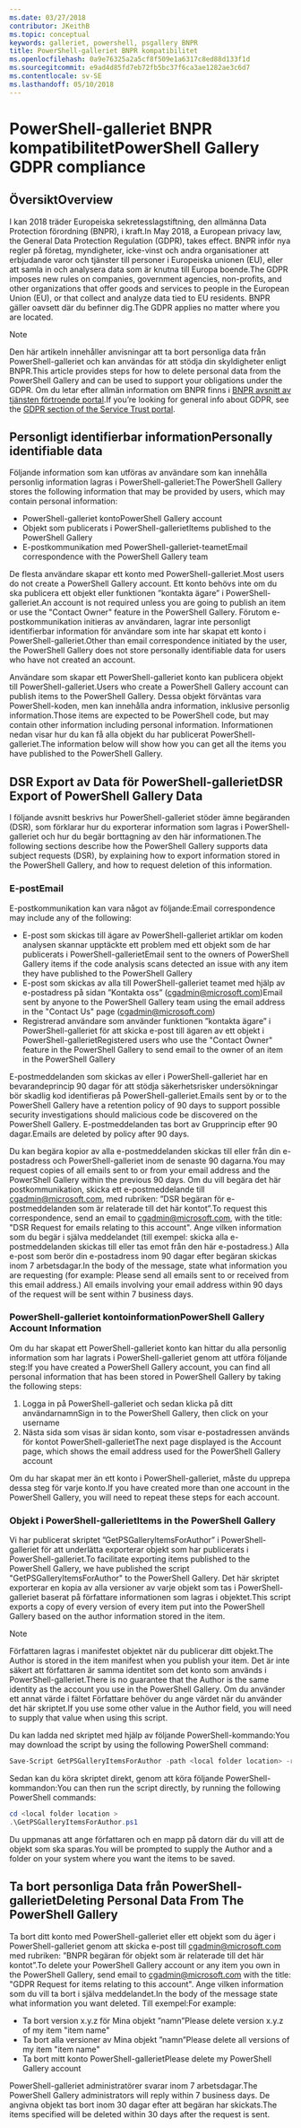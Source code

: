 ```yaml
---
ms.date: 03/27/2018
contributor: JKeithB
ms.topic: conceptual
keywords: galleriet, powershell, psgallery BNPR
title: PowerShell-galleriet BNPR kompatibilitet
ms.openlocfilehash: 0a9e76325a2a5cf8f509e1a6317c8ed88d133f1d
ms.sourcegitcommit: e9ad4d85fd7eb72fb5bc37f6ca3ae1282ae3c6d7
ms.contentlocale: sv-SE
ms.lasthandoff: 05/10/2018
---
```

# <a name="powershell-gallery-gdpr-compliance"></a><span data-ttu-id="e9a75-103">PowerShell-galleriet BNPR kompatibilitet</span><span class="sxs-lookup"><span data-stu-id="e9a75-103">PowerShell Gallery GDPR compliance</span></span>

## <a name="overview"></a><span data-ttu-id="e9a75-104">Översikt</span><span class="sxs-lookup"><span data-stu-id="e9a75-104">Overview</span></span>

<span data-ttu-id="e9a75-105">I kan 2018 träder Europeiska sekretesslagstiftning, den allmänna Data Protection förordning (BNPR), i kraft.</span><span class="sxs-lookup"><span data-stu-id="e9a75-105">In May 2018, a European privacy law, the General Data Protection Regulation (GDPR), takes effect.</span></span>
<span data-ttu-id="e9a75-106">BNPR inför nya regler på företag, myndigheter, icke-vinst och andra organisationer att erbjudande varor och tjänster till personer i Europeiska unionen (EU), eller att samla in och analysera data som är knutna till Europa boende.</span><span class="sxs-lookup"><span data-stu-id="e9a75-106">The GDPR imposes new rules on companies, government agencies, non-profits, and other organizations that offer goods and services to people in the European Union (EU), or that collect and analyze data tied to EU residents.</span></span>
<span data-ttu-id="e9a75-107">BNPR gäller oavsett där du befinner dig.</span><span class="sxs-lookup"><span data-stu-id="e9a75-107">The GDPR applies no matter where you are located.</span></span>

> [!NOTE]
> <span data-ttu-id="e9a75-108">Den här artikeln innehåller anvisningar att ta bort personliga data från PowerShell-galleriet och kan användas för att stödja din skyldigheter enligt BNPR.</span><span class="sxs-lookup"><span data-stu-id="e9a75-108">This article provides steps for how to delete personal data from the PowerShell Gallery and can be used to support your obligations under the GDPR.</span></span> <span data-ttu-id="e9a75-109">Om du letar efter allmän information om BNPR finns i [BNPR avsnitt av tjänsten förtroende portal](https://servicetrust.microsoft.com/ViewPage/GDPRGetStarted).</span><span class="sxs-lookup"><span data-stu-id="e9a75-109">If you’re looking for general info about GDPR, see the [GDPR section of the Service Trust portal](https://servicetrust.microsoft.com/ViewPage/GDPRGetStarted).</span></span>

## <a name="personally-identifiable-data"></a><span data-ttu-id="e9a75-110">Personligt identifierbar information</span><span class="sxs-lookup"><span data-stu-id="e9a75-110">Personally identifiable data</span></span>

<span data-ttu-id="e9a75-111">Följande information som kan utföras av användare som kan innehålla personlig information lagras i PowerShell-galleriet:</span><span class="sxs-lookup"><span data-stu-id="e9a75-111">The PowerShell Gallery stores the following information that may be provided by users, which may contain personal information:</span></span>

* <span data-ttu-id="e9a75-112">PowerShell-galleriet konto</span><span class="sxs-lookup"><span data-stu-id="e9a75-112">PowerShell Gallery account</span></span>
* <span data-ttu-id="e9a75-113">Objekt som publicerats i PowerShell-galleriet</span><span class="sxs-lookup"><span data-stu-id="e9a75-113">Items published to the PowerShell Gallery</span></span>
* <span data-ttu-id="e9a75-114">E-postkommunikation med PowerShell-galleriet-teamet</span><span class="sxs-lookup"><span data-stu-id="e9a75-114">Email correspondence with the PowerShell Gallery team</span></span>

<span data-ttu-id="e9a75-115">De flesta användare skapar ett konto med PowerShell-galleriet.</span><span class="sxs-lookup"><span data-stu-id="e9a75-115">Most users do not create a PowerShell Gallery account.</span></span>
<span data-ttu-id="e9a75-116">Ett konto behövs inte om du ska publicera ett objekt eller funktionen ”kontakta ägare” i PowerShell-galleriet.</span><span class="sxs-lookup"><span data-stu-id="e9a75-116">An account is not required unless you are going to publish an item or use the "Contact Owner" feature in the PowerShell Gallery.</span></span>
<span data-ttu-id="e9a75-117">Förutom e-postkommunikation initieras av användaren, lagrar inte personligt identifierbar information för användare som inte har skapat ett konto i PowerShell-galleriet.</span><span class="sxs-lookup"><span data-stu-id="e9a75-117">Other than email correspondence initiated by the user, the PowerShell Gallery does not store personally identifiable data for users who have not created an account.</span></span>

<span data-ttu-id="e9a75-118">Användare som skapar ett PowerShell-galleriet konto kan publicera objekt till PowerShell-galleriet.</span><span class="sxs-lookup"><span data-stu-id="e9a75-118">Users who create a PowerShell Gallery account can publish items to the PowerShell Gallery.</span></span>
<span data-ttu-id="e9a75-119">Dessa objekt förväntas vara PowerShell-koden, men kan innehålla andra information, inklusive personlig information.</span><span class="sxs-lookup"><span data-stu-id="e9a75-119">Those items are expected to be PowerShell code, but may contain other information including personal information.</span></span>
<span data-ttu-id="e9a75-120">Informationen nedan visar hur du kan få alla objekt du har publicerat PowerShell-galleriet.</span><span class="sxs-lookup"><span data-stu-id="e9a75-120">The information below will show how you can get all the items you have published to the PowerShell Gallery.</span></span>

## <a name="dsr-export-of-powershell-gallery-data"></a><span data-ttu-id="e9a75-121">DSR Export av Data för PowerShell-galleriet</span><span class="sxs-lookup"><span data-stu-id="e9a75-121">DSR Export of PowerShell Gallery Data</span></span>

<span data-ttu-id="e9a75-122">I följande avsnitt beskrivs hur PowerShell-galleriet stöder ämne begäranden (DSR), som förklarar hur du exporterar information som lagras i PowerShell-galleriet och hur du begär borttagning av den här informationen.</span><span class="sxs-lookup"><span data-stu-id="e9a75-122">The following sections describe how the PowerShell Gallery supports data subject requests (DSR), by explaining how to export information stored in the PowerShell Gallery, and how to request deletion of this information.</span></span>

### <a name="email"></a><span data-ttu-id="e9a75-123">E-post</span><span class="sxs-lookup"><span data-stu-id="e9a75-123">Email</span></span>

<span data-ttu-id="e9a75-124">E-postkommunikation kan vara något av följande:</span><span class="sxs-lookup"><span data-stu-id="e9a75-124">Email correspondence may include any of the following:</span></span>

* <span data-ttu-id="e9a75-125">E-post som skickas till ägare av PowerShell-galleriet artiklar om koden analysen skannar upptäckte ett problem med ett objekt som de har publicerats i PowerShell-galleriet</span><span class="sxs-lookup"><span data-stu-id="e9a75-125">Email sent to the owners of PowerShell Gallery items if the code analysis scans detected an issue with any item they have published to the PowerShell Gallery</span></span>
* <span data-ttu-id="e9a75-126">E-post som skickas av alla till PowerShell-galleriet teamet med hjälp av e-postadress på sidan ”Kontakta oss” (cgadmin@microsoft.com)</span><span class="sxs-lookup"><span data-stu-id="e9a75-126">Email sent by anyone to the PowerShell Gallery team using the email address in the "Contact Us" page (cgadmin@microsoft.com)</span></span>
* <span data-ttu-id="e9a75-127">Registrerad användare som använder funktionen ”kontakta ägare” i PowerShell-galleriet för att skicka e-post till ägaren av ett objekt i PowerShell-galleriet</span><span class="sxs-lookup"><span data-stu-id="e9a75-127">Registered users who use the "Contact Owner" feature in the PowerShell Gallery to send email to the owner of an item in the PowerShell Gallery</span></span>

<span data-ttu-id="e9a75-128">E-postmeddelanden som skickas av eller i PowerShell-galleriet har en bevarandeprincip 90 dagar för att stödja säkerhetsrisker undersökningar bör skadlig kod identifieras på PowerShell-galleriet.</span><span class="sxs-lookup"><span data-stu-id="e9a75-128">Emails sent by or to the PowerShell Gallery have a retention policy of 90 days to support possible security investigations should malicious code be discovered on the PowerShell Gallery.</span></span>
<span data-ttu-id="e9a75-129">E-postmeddelanden tas bort av Grupprincip efter 90 dagar.</span><span class="sxs-lookup"><span data-stu-id="e9a75-129">Emails are deleted by policy after 90 days.</span></span>

<span data-ttu-id="e9a75-130">Du kan begära kopior av alla e-postmeddelanden skickas till eller från din e-postadress och PowerShell-galleriet inom de senaste 90 dagarna.</span><span class="sxs-lookup"><span data-stu-id="e9a75-130">You may request copies of all emails sent to or from your email address and the PowerShell Gallery within the previous 90 days.</span></span>
<span data-ttu-id="e9a75-131">Om du vill begära det här postkommunikation, skicka ett e-postmeddelande till cgadmin@microsoft.com, med rubriken: ”DSR begäran för e-postmeddelanden som är relaterade till det här kontot”.</span><span class="sxs-lookup"><span data-stu-id="e9a75-131">To request this correspondence, send an email to cgadmin@microsoft.com, with the title: "DSR Request for emails relating to this account".</span></span>
<span data-ttu-id="e9a75-132">Ange vilken information som du begär i själva meddelandet (till exempel: skicka alla e-postmeddelanden skickas till eller tas emot från den här e-postadress.) Alla e-post som berör din e-postadress inom 90 dagar efter begäran skickas inom 7 arbetsdagar.</span><span class="sxs-lookup"><span data-stu-id="e9a75-132">In the body of the message, state what information you are requesting (for example: Please send all emails sent to or received from this email address.) All emails involving your email address within 90 days of the request will be sent within 7 business days.</span></span>

### <a name="powershell-gallery-account-information"></a><span data-ttu-id="e9a75-133">PowerShell-galleriet kontoinformation</span><span class="sxs-lookup"><span data-stu-id="e9a75-133">PowerShell Gallery Account Information</span></span>

<span data-ttu-id="e9a75-134">Om du har skapat ett PowerShell-galleriet konto kan hittar du alla personlig information som har lagrats i PowerShell-galleriet genom att utföra följande steg:</span><span class="sxs-lookup"><span data-stu-id="e9a75-134">If you have created a PowerShell Gallery account, you can find all personal information that has been stored in PowerShell Gallery by taking the following steps:</span></span>

1. <span data-ttu-id="e9a75-135">Logga in på PowerShell-galleriet och sedan klicka på ditt användarnamn</span><span class="sxs-lookup"><span data-stu-id="e9a75-135">Sign in to the PowerShell Gallery, then click on your username</span></span>
2. <span data-ttu-id="e9a75-136">Nästa sida som visas är sidan konto, som visar e-postadressen används för kontot PowerShell-galleriet</span><span class="sxs-lookup"><span data-stu-id="e9a75-136">The next page displayed is the Account page, which shows the email address used for the PowerShell Gallery account</span></span>

<span data-ttu-id="e9a75-137">Om du har skapat mer än ett konto i PowerShell-galleriet, måste du upprepa dessa steg för varje konto.</span><span class="sxs-lookup"><span data-stu-id="e9a75-137">If you have created more than one account in the PowerShell Gallery, you will need to repeat these steps for each account.</span></span>

### <a name="items-in-the-powershell-gallery"></a><span data-ttu-id="e9a75-138">Objekt i PowerShell-galleriet</span><span class="sxs-lookup"><span data-stu-id="e9a75-138">Items in the PowerShell Gallery</span></span>

<span data-ttu-id="e9a75-139">Vi har publicerat skriptet ”GetPSGalleryItemsForAuthor” i PowerShell-galleriet för att underlätta exporterar objekt som har publicerats i PowerShell-galleriet.</span><span class="sxs-lookup"><span data-stu-id="e9a75-139">To facilitate exporting items published to the PowerShell Gallery, we have published the script "GetPSGalleryItemsForAuthor" to the PowerShell Gallery.</span></span>
<span data-ttu-id="e9a75-140">Det här skriptet exporterar en kopia av alla versioner av varje objekt som tas i PowerShell-galleriet baserat på författare informationen som lagras i objektet.</span><span class="sxs-lookup"><span data-stu-id="e9a75-140">This script exports a copy of every version of every item put into the PowerShell Gallery based on the author information stored in the item.</span></span>

> [!NOTE]
> <span data-ttu-id="e9a75-141">Författaren lagras i manifestet objektet när du publicerar ditt objekt.</span><span class="sxs-lookup"><span data-stu-id="e9a75-141">The Author is stored in the item manifest when you publish your item.</span></span>
> <span data-ttu-id="e9a75-142">Det är inte säkert att författaren är samma identitet som det konto som används i PowerShell-galleriet.</span><span class="sxs-lookup"><span data-stu-id="e9a75-142">There is no guarantee that the Author is the same identity as the account you use in the PowerShell Gallery.</span></span>
> <span data-ttu-id="e9a75-143">Om du använder ett annat värde i fältet Författare behöver du ange värdet när du använder det här skriptet.</span><span class="sxs-lookup"><span data-stu-id="e9a75-143">If you use some other value in the Author field, you will need to supply that value when using this script.</span></span>

<span data-ttu-id="e9a75-144">Du kan ladda ned skriptet med hjälp av följande PowerShell-kommando:</span><span class="sxs-lookup"><span data-stu-id="e9a75-144">You may download the script by using the following PowerShell command:</span></span>

```powershell
Save-Script GetPSGalleryItemsForAuthor -path <local folder location> -repository psgallery
```

<span data-ttu-id="e9a75-145">Sedan kan du köra skriptet direkt, genom att köra följande PowerShell-kommandon:</span><span class="sxs-lookup"><span data-stu-id="e9a75-145">You can then run the script directly, by running the following PowerShell commands:</span></span>

```powershell
cd <local folder location >
.\GetPSGalleryItemsForAuthor.ps1
```

<span data-ttu-id="e9a75-146">Du uppmanas att ange författaren och en mapp på datorn där du vill att de objekt som ska sparas.</span><span class="sxs-lookup"><span data-stu-id="e9a75-146">You will be prompted to supply the Author and a folder on your system where you want the items to be saved.</span></span>

## <a name="deleting-personal-data-from-the-powershell-gallery"></a><span data-ttu-id="e9a75-147">Ta bort personliga Data från PowerShell-galleriet</span><span class="sxs-lookup"><span data-stu-id="e9a75-147">Deleting Personal Data From The PowerShell Gallery</span></span>

<span data-ttu-id="e9a75-148">Ta bort ditt konto med PowerShell-galleriet eller ett objekt som du äger i PowerShell-galleriet genom att skicka e-post till cgadmin@microsoft.com med rubriken: ”BNPR begäran för objekt som är relaterade till det här kontot”.</span><span class="sxs-lookup"><span data-stu-id="e9a75-148">To delete your PowerShell Gallery account or any item you own in the PowerShell Gallery, send email to cgadmin@microsoft.com with the title: "GDPR Request for items relating to this account".</span></span>
<span data-ttu-id="e9a75-149">Ange vilken information som du vill ta bort i själva meddelandet.</span><span class="sxs-lookup"><span data-stu-id="e9a75-149">In the body of the message state what information you want deleted.</span></span> <span data-ttu-id="e9a75-150">Till exempel:</span><span class="sxs-lookup"><span data-stu-id="e9a75-150">For example:</span></span>

* <span data-ttu-id="e9a75-151">Ta bort version x.y.z för Mina objekt ”namn”</span><span class="sxs-lookup"><span data-stu-id="e9a75-151">Please delete version x.y.z of my item "item name"</span></span>
* <span data-ttu-id="e9a75-152">Ta bort alla versioner av Mina objekt ”namn”</span><span class="sxs-lookup"><span data-stu-id="e9a75-152">Please delete all versions of my item "item name"</span></span>
* <span data-ttu-id="e9a75-153">Ta bort mitt konto PowerShell-galleriet</span><span class="sxs-lookup"><span data-stu-id="e9a75-153">Please delete my PowerShell Gallery account</span></span>

<span data-ttu-id="e9a75-154">PowerShell-galleriet administratörer svarar inom 7 arbetsdagar.</span><span class="sxs-lookup"><span data-stu-id="e9a75-154">The PowerShell Gallery administrators will reply within 7 business days.</span></span>
<span data-ttu-id="e9a75-155">De angivna objekt tas bort inom 30 dagar efter att begäran har skickats.</span><span class="sxs-lookup"><span data-stu-id="e9a75-155">The items specified will be deleted within 30 days after the request is sent.</span></span>
